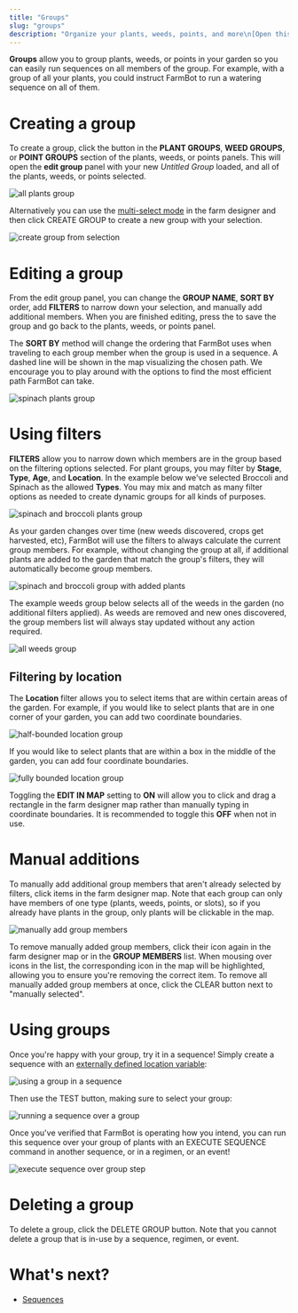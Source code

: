 ```yaml
---
title: "Groups"
slug: "groups"
description: "Organize your plants, weeds, points, and more\n[Open this panel in the app](https://my.farm.bot/app/designer/groups)"
---
```


**Groups** allow you to group plants, weeds, or points in your garden so you can easily run sequences on all members of the group. For example, with a group of all your plants, you could instruct FarmBot to run a watering sequence on all of them.

# Creating a group

To create a group, click the <span class="fb-button fb-green"><i class='fa fa-plus'></i></span> button in the **PLANT GROUPS**, **WEED GROUPS**, or **POINT GROUPS** section of the plants, weeds, or points panels. This will open the **edit group** panel with your new _Untitled Group_ loaded, and all of the plants, weeds, or points selected.

![all plants group](_images/all_plants_group.png)

Alternatively you can use the [multi-select mode](farm-designer.md#select-mode) in the farm designer and then click <span class="fb-button fb-blue">CREATE GROUP</span> to create a new group with your selection.

![create group from selection](_images/create_group_from_selection.png)

# Editing a group

From the edit group panel, you can change the **GROUP NAME**, **SORT BY** order, add **FILTERS** to narrow down your selection, and manually add additional members. When you are finished editing, press the <i class='fa fa-arrow-left'></i> to save the group and go back to the plants, weeds, or points panel.

The **SORT BY** method will change the ordering that FarmBot uses when traveling to each group member when the group is used in a sequence. A dashed line will be shown in the map visualizing the chosen path. We encourage you to play around with the options to find the most efficient path FarmBot can take.

![spinach plants group](_images/spinach_plants_group.png)

# Using filters

**FILTERS** allow you to narrow down which members are in the group based on the filtering options selected. For plant groups, you may filter by **Stage**, **Type**, **Age**, and **Location**. In the example below we've selected Broccoli and Spinach as the allowed **Types**. You may mix and match as many filter options as needed to create dynamic groups for all kinds of purposes.

![spinach and broccoli plants group](_images/spinach_and_broccoli_plants_group.png)

As your garden changes over time (new weeds discovered, crops get harvested, etc), FarmBot will use the filters to always calculate the current group members. For example, without changing the group at all, if additional plants are added to the garden that match the group's filters, they will automatically become group members.

![spinach and broccoli group with added plants](_images/spinach_and_broccoli_group_with_added_plants.png)

The example weeds group below selects all of the weeds in the garden (no additional filters applied). As weeds are removed and new ones discovered, the group members list will always stay updated without any action required.

![all weeds group](_images/all_weeds_group.png)

## Filtering by location

The **Location** filter allows you to select items that are within certain areas of the garden. For example, if you would like to select plants that are in one corner of your garden, you can add two coordinate boundaries.

![half-bounded location group](_images/half-bounded_location_group.png)

If you would like to select plants that are within a box in the middle of the garden, you can add four coordinate boundaries.

![fully bounded location group](_images/fully_bounded_location_group.png)

Toggling the **EDIT IN MAP** setting to **ON** will allow you to click and drag a rectangle in the farm designer map rather than manually typing in coordinate boundaries. It is recommended to toggle this **OFF** when not in use.

# Manual additions

To manually add additional group members that aren't already selected by filters, click items in the farm designer map. Note that each group can only have members of one type (plants, weeds, points, or slots), so if you already have plants in the group, only plants will be clickable in the map.

![manually add group members](_images/manually_add_group_members.png)

To remove manually added group members, click their icon again in the farm designer map or in the **GROUP MEMBERS** list. When mousing over icons in the list, the corresponding icon in the map will be highlighted, allowing you to ensure you're removing the correct item. To remove all manually added group members at once, click the <span class="fb-button fb-red">CLEAR</span> button next to "manually selected".

# Using groups

Once you're happy with your group, try it in a sequence! Simply create a sequence with an [externally defined location variable](sequences/externally-defined-variables.md):

![using a group in a sequence](_images/using_a_group_in_a_sequence.png)

Then use the <span class="fb-button fb-orange">TEST</span> button, making sure to select your group:

![running a sequence over a group](_images/running_a_sequence_over_a_group.png)

Once you've verified that FarmBot is operating how you intend, you can run this sequence over your group of plants with an <span class="fb-step fb-execute">EXECUTE SEQUENCE</span> command in another sequence, or in a regimen, or an event!

![execute sequence over group step](_images/execute_sequence_over_group_step.png)

# Deleting a group

To delete a group, click the <span class="fb-button fb-red">DELETE GROUP</span> button. Note that you cannot delete a group that is in-use by a sequence, regimen, or event.

# What's next?

 * [Sequences](sequences.md)
